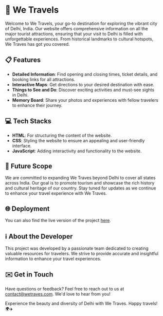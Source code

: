 # 🌟 **We Travels**

Welcome to We Travels, your go-to destination for exploring the vibrant city of Delhi, India. Our website offers comprehensive information on all the major tourist attractions, ensuring that your visit to Delhi is filled with unforgettable experiences. From historical landmarks to cultural hotspots, We Traves has got you covered.

## 📋 **Features**
- **Detailed Information**: Find opening and closing times, ticket details, and booking links for all attractions.
- **Interactive Maps**: Get directions to your desired destination with ease.
- **Things to See and Do**: Discover exciting activities and must-see sights in Delhi.
- **Memory Board**: Share your photos and experiences with fellow travelers to enhance their journey.

## 💻 **Tech Stacks**
- **HTML**: For structuring the content of the website.
- **CSS**: Styling the website to ensure an appealing and user-friendly interface.
- **JavaScript**: Adding interactivity and functionality to the website.

## 🚀 **Future Scope**
We are committed to expanding We Traves beyond Delhi to cover all states across India. Our goal is to promote tourism and showcase the rich history and cultural heritage of our country. Stay tuned for updates as we continue to enhance your travel experience with We Traves.

## 🌐 **Deployment**
You can also find the live version of the project [here](https://regalscout.github.io/Hack-JMi/).
## ℹ️ **About the Developer**
This project was developed by a passionate team dedicated to creating valuable resources for travelers. We strive to provide accurate and insightful information to enhance your travel experiences.

## ✉️ **Get in Touch**
Have questions or feedback? Feel free to reach out to us at [contact@wetraves.com](abidhussain.m47@gmail.com). We'd love to hear from you!

Experience the beauty and diversity of Delhi with We Traves. Happy travels! 🌍✈️
